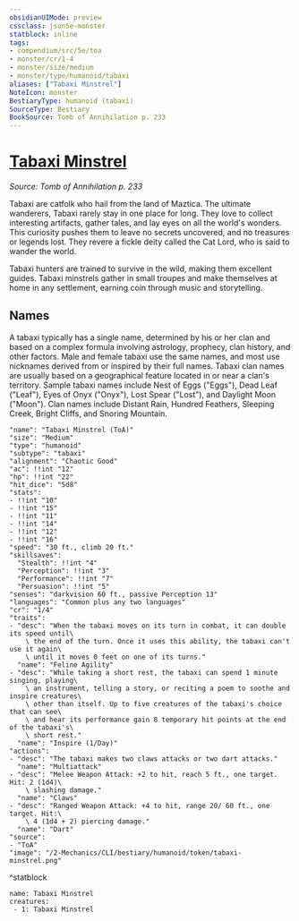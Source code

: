 ```yaml
---
obsidianUIMode: preview
cssclass: json5e-monster
statblock: inline
tags:
- compendium/src/5e/toa
- monster/cr/1-4
- monster/size/medium
- monster/type/humanoid/tabaxi
aliases: ["Tabaxi Minstrel"]
NoteIcon: monster
BestiaryType: humanoid (tabaxi)
SourceType: Bestiary
BookSource: Tomb of Annihilation p. 233
---
```

# [Tabaxi Minstrel](2-Mechanics/CLI/bestiary/humanoid/tabaxi-minstrel-toa.md)
*Source: Tomb of Annihilation p. 233*  

Tabaxi are catfolk who hail from the land of Maztica. The ultimate wanderers, Tabaxi rarely stay in one place for long. They love to collect interesting artifacts, gather tales, and lay eyes on all the world's wonders. This curiosity pushes them to leave no secrets uncovered, and no treasures or legends lost. They revere a fickle deity called the Cat Lord, who is said to wander the world.

Tabaxi hunters are trained to survive in the wild, making them excellent guides. Tabaxi minstrels gather in small troupes and make themselves at home in any settlement, earning coin through music and storytelling.

## Names

A tabaxi typically has a single name, determined by his or her clan and based on a complex formula involving astrology, prophecy, clan history, and other factors. Male and female tabaxi use the same names, and most use nicknames derived from or inspired by their full names. Tabaxi clan names are usually based on a geographical feature located in or near a clan's territory. Sample tabaxi names include Nest of Eggs ("Eggs"), Dead Leaf ("Leaf"), Eyes of Onyx ("Onyx"), Lost Spear ("Lost"), and Daylight Moon ("Moon"). Clan names include Distant Rain, Hundred Feathers, Sleeping Creek, Bright Cliffs, and Snoring Mountain.

```statblock
"name": "Tabaxi Minstrel (ToA)"
"size": "Medium"
"type": "humanoid"
"subtype": "tabaxi"
"alignment": "Chaotic Good"
"ac": !!int "12"
"hp": !!int "22"
"hit_dice": "5d8"
"stats":
- !!int "10"
- !!int "15"
- !!int "11"
- !!int "14"
- !!int "12"
- !!int "16"
"speed": "30 ft., climb 20 ft."
"skillsaves":
  "Stealth": !!int "4"
  "Perception": !!int "3"
  "Performance": !!int "7"
  "Persuasion": !!int "5"
"senses": "darkvision 60 ft., passive Perception 13"
"languages": "Common plus any two languages"
"cr": "1/4"
"traits":
- "desc": "When the tabaxi moves on its turn in combat, it can double its speed until\
    \ the end of the turn. Once it uses this ability, the tabaxi can't use it again\
    \ until it moves 0 feet on one of its turns."
  "name": "Feline Agility"
- "desc": "While taking a short rest, the tabaxi can spend 1 minute singing, playing\
    \ an instrument, telling a story, or reciting a poem to soothe and inspire creatures\
    \ other than itself. Up to five creatures of the tabaxi's choice that can see\
    \ and hear its performance gain 8 temporary hit points at the end of the tabaxi's\
    \ short rest."
  "name": "Inspire (1/Day)"
"actions":
- "desc": "The tabaxi makes two claws attacks or two dart attacks."
  "name": "Multiattack"
- "desc": "Melee Weapon Attack: +2 to hit, reach 5 ft., one target. Hit: 2 (1d4)\
    \ slashing damage."
  "name": "Claws"
- "desc": "Ranged Weapon Attack: +4 to hit, range 20/ 60 ft., one target. Hit:\
    \ 4 (1d4 + 2) piercing damage."
  "name": "Dart"
"source":
- "ToA"
"image": "/2-Mechanics/CLI/bestiary/humanoid/token/tabaxi-minstrel.png"
```
^statblock

```encounter-table
name: Tabaxi Minstrel
creatures:
 - 1: Tabaxi Minstrel
```